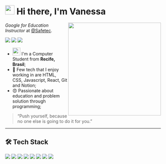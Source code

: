 
<h1><img src="https://emojis.slackmojis.com/emojis/images/1575409644/7248/baby-yoda-soup.gif?1575409644" width="30"/> Hi there, I'm Vanessa</h1>

<img align='right' src='https://i.pinimg.com/originals/82/c4/2f/82c42f96e262cd476f3dd378a6d70f2d.gif' width='300'>

*Google for Education Instructor* at [@Safetec](https://www.safetec.com.br).

<a href="https://www.linkedin.com/in/vanessa-oliveira-0642b01ba/"><img src="https://img.shields.io/badge/linkedin-0077B5.svg?style=for-the-badge&logo=linkedin&logoColor=white"></a>
<a href="https://instagram.com/heeyvans"><img src="https://img.shields.io/badge/instagram-E4405F.svg?style=for-the-badge&logo=instagram&logoColor=white"></a>
<a href="mailto:vanessa.cs.oliveira@gmail.com"><img src="https://img.shields.io/badge/e‑mail-D14836.svg?style=for-the-badge&logo=GMail&logoColor=white"></a>

<ul>
  <li> <img src="https://emojis.slackmojis.com/emojis/images/1472722300/1128/poke_pika_wink.png?1472722300" width="25" /> I'm a Computer Student from <b>Recife, <img src="https://image.flaticon.com/icons/svg/197/197386.svg" width="13"/> Brasil</b>;</li>
  <li>💾 Few tech that I enjoy working in are HTML, CSS, Javascript, React, Git and Notion;</li>
  <li>😍 Passionate about education and problem solution through programming;</li>
</ul>

> “Push yourself, because no one else is going to do it for you.”


---

## 🛠 Tech Stack

<p>
  <img src="https://img.shields.io/badge/javascript%20-%23323330.svg?&style=for-the-badge&logo=javascript&logoColor=%23F7DF1E"/>
<img src="https://img.shields.io/badge/html5%20-%2001021.svg?&color=E34F26&style=for-the-badge&logo=html5&logoColor=white"/>
<img src="https://img.shields.io/badge/css3%20-%2001021.svg?&color=1572B6&style=for-the-badge&logo=css3&logoColor=white"/>
  <img src="https://img.shields.io/badge/react%20-%2001021.svg?&color=61DAFB&style=for-the-badge&logo=react&logoColor=white"/>
   <img src="https://img.shields.io/badge/python%20-%2001021.svg?&color=3776AB&style=for-the-badge&logo=python&logoColor=white"/>
  <img src="https://img.shields.io/badge/trello%20-%2001021.svg?&color=0079BF&style=for-the-badge&logo=trello&logoColor=white"/>
  <img src="https://img.shields.io/badge/git%20-%23F05033.svg?&style=for-the-badge&logo=git&logoColor=white"/>
  <img src="https://img.shields.io/badge/github%20-%23121011.svg?&style=for-the-badge&logo=github&logoColor=white"/>
</p>
  
</p>


